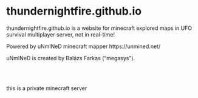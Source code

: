 # thundernightfire.github.io

<p>thundernightfire.github.io is a website for minecraft explored maps in UFO survival multiplayer server, not in real-time!</p>
<p>Powered by uNmINeD minecraft mapper https://unmined.net/</p>
<p>uNmINeD is created by Balázs Farkas (“megasys”).</p>
<br>
<br>
<p>this is a private minecraft server</p>
